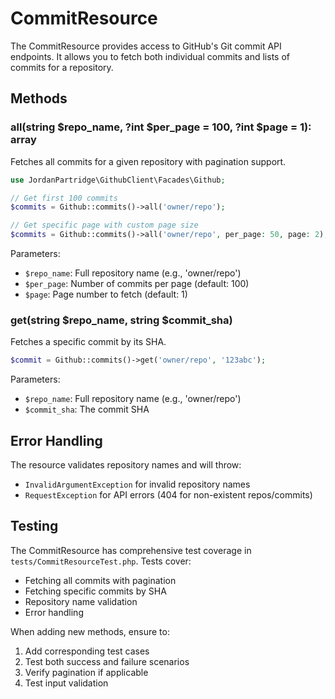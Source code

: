 # CommitResource

The CommitResource provides access to GitHub's Git commit API endpoints. It allows you to fetch both individual commits and lists of commits for a repository.

## Methods

### all(string $repo_name, ?int $per_page = 100, ?int $page = 1): array

Fetches all commits for a given repository with pagination support.

```php
use JordanPartridge\GithubClient\Facades\Github;

// Get first 100 commits
$commits = Github::commits()->all('owner/repo');

// Get specific page with custom page size
$commits = Github::commits()->all('owner/repo', per_page: 50, page: 2);
```

Parameters:
- `$repo_name`: Full repository name (e.g., 'owner/repo')
- `$per_page`: Number of commits per page (default: 100)
- `$page`: Page number to fetch (default: 1)

### get(string $repo_name, string $commit_sha)

Fetches a specific commit by its SHA.

```php
$commit = Github::commits()->get('owner/repo', '123abc');
```

Parameters:
- `$repo_name`: Full repository name (e.g., 'owner/repo')
- `$commit_sha`: The commit SHA

## Error Handling

The resource validates repository names and will throw:
- `InvalidArgumentException` for invalid repository names
- `RequestException` for API errors (404 for non-existent repos/commits)

## Testing

The CommitResource has comprehensive test coverage in `tests/CommitResourceTest.php`. Tests cover:

- Fetching all commits with pagination
- Fetching specific commits by SHA
- Repository name validation
- Error handling

When adding new methods, ensure to:
1. Add corresponding test cases
2. Test both success and failure scenarios
3. Verify pagination if applicable
4. Test input validation
